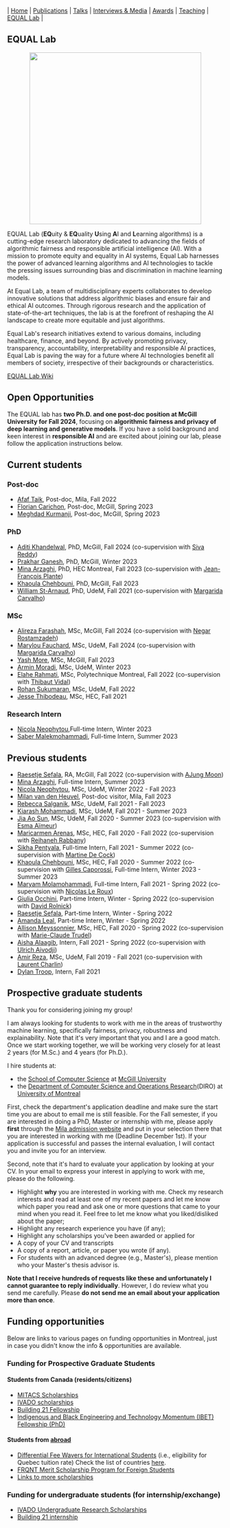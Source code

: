| [Home](index.md) | [Publications](https://scholar.google.com/citations?user=4Vjp6hwAAAAJ&hl=en) | [Talks](talks.md) | [Interviews & Media](news.md) | [Awards](awards.md) | [Teaching](teaching.md) | [EQUAL Lab](student.md) | 

## EQUAL Lab 

<div align="center">
    <img src="equallab.png" width="400">
</div>

EQUAL Lab (**EQ**uity & **EQ**uality **U**sing **A**I and **L**earning algorithms) is a cutting-edge research laboratory dedicated to advancing the fields of algorithmic fairness and responsible artificial intelligence (AI). With a mission to promote equity and equality in AI systems, Equal Lab harnesses the power of advanced learning algorithms and AI technologies to tackle the pressing issues surrounding bias and discrimination in machine learning models.

At Equal Lab, a team of multidisciplinary experts collaborates to develop innovative solutions that address algorithmic biases and ensure fair and ethical AI outcomes. Through rigorous research and the application of state-of-the-art techniques, the lab is at the forefront of reshaping the AI landscape to create more equitable and just algorithms.

Equal Lab's research initiatives extend to various domains, including healthcare, finance, and beyond. By actively promoting privacy, transparency, accountability, interpretability and responsible AI practices, Equal Lab is paving the way for a future where AI technologies benefit all members of society, irrespective of their backgrounds or characteristics.

[EQUAL Lab Wiki](https://equallab.notion.site/equallab/Welcome-to-EQUAL-Lab-462877a5e7434f778fadb101d2b70144)

## Open Opportunities
The EQUAL lab has **two Ph.D. and one post-doc position at McGill University for Fall 2024**, focusing on **algorithmic fairness and privacy of deep learning and generative models**. If you have a solid background and keen interest in **responsible AI** and are excited about joining our lab, please follow the application instructions below.


## Current students

### Post-doc
- [Afaf Taik](), Post-doc, Mila, Fall 2022
- [Florian Carichon](https://ca.linkedin.com/in/florian-carichon-5a798681), Post-doc, McGill, Spring 2023
- [Meghdad Kurmanji](https://meghdadk.github.io/), Post-doc, McGill, Spring 2023

### PhD
- [Aditi Khandelwal](https://www.linkedin.com/in/aditi-khandelwal-991b1b19b/), PhD, McGill, Fall 2024 (co-supervision with [Siva Reddy](https://sivareddy.in/))
- [Prakhar Ganesh](https://prakharg24.github.io/), PhD, McGill, Winter 2023
- [Mina Arzaghi](https://minaarzaghi.github.io/), PhD, HEC Montreal, Fall 2023 (co-supervision with [Jean-François Plante](https://www.hec.ca/en/profs/jfplante.html))
- [Khaoula Chehbouni](https://khaoulachehbouni.github.io/), PhD, McGill, Fall 2023
- [William St-Arnaud](https://williamstarnaud.com/), PhD, UdeM, Fall 2021 (co-supervision with [Margarida Carvalho](http://margaridacarvalho.org/))

### MSc
- [Alireza Farashah](), MSc, McGill, Fall 2024 (co-supervision with [Negar Rostamzadeh](https://negar-rostamzadeh.github.io/))
- [Marylou Fauchard](), MSc, UdeM, Fall 2024 (co-supervision with [Margarida Carvalho](http://margaridacarvalho.org/))
- [Yash More](), MSc, McGill, Fall 2023
- [Armin Moradi](linkedin.com/in/arminmoradi9), MSc, UdeM, Winter 2023
- [Elahe Rahmati](), MSc, Polytechnique Montreal, Fall 2022 (co-supervision with [Thibaut Vidal](https://w1.cirrelt.ca/~vidalt/en/home-thibaut-vidal.html))
- [Rohan Sukumaran](https://rsk97.github.io/), MSc, UdeM, Fall 2022
- [Jesse Thibodeau](), MSc, HEC, Fall 2021

### Research Intern
- [Nicola Neophytou](https://www.linkedin.com/in/nicola-neophytou/),Full-time Intern, Winter 2023
- [Saber Malekmohammadi](https://www.linkedin.com/in/saber-mm/), Full-time Intern, Summer 2023

## Previous students
- [Raesetje Sefala](https://sefalab.github.io/), RA, McGill, Fall 2022 (co-supervision with [AJung Moon](https://www.ajungmoon.com/))
- [Mina Arzaghi](https://minaarzaghi.github.io/), Full-time Intern, Summer 2023
- [Nicola Neophytou](https://www.linkedin.com/in/nicola-neophytou/), MSc, UdeM, Winter 2022 - Fall 2023
- [Milan van den Heuvel](https://www.milanvandenheuvel.com/), Post-doc visitor, Mila, Fall 2023
- [Rebecca Salganik](https://www.rebeccasalganik.com/), MSc, UdeM, Fall 2021 - Fall 2023
- [Kiarash Mohammadi](https://sites.google.com/view/kiarashinho), MSc, UdeM, Fall 2021 - Summer 2023
- [Jia Ao Sun](), MSc, UdeM, Fall 2020 - Summer 2023 (co-supervision with [Esma Aïmeur](http://www.iro.umontreal.ca/~aimeur/))
- [Maricarmen Arenas](), MSc, HEC, Fall 2020 - Fall 2022 (co-supervision with [Reihaneh Rabbany](http://www.reirab.com/))
- [Sikha Pentyala](), Full-time Intern, Fall 2021 - Summer 2022 (co-supervision with [Martine De Cock](http://faculty.washington.edu/mdecock/))
- [Khaoula Chehbouni](https://khaoulachehbouni.github.io/), MSc, HEC, Fall 2020 - Summer 2022 (co-supervision with [Gilles Caporossi](https://www.hec.ca/en/profs/gilles.caporossi.html), Full-time Intern, Winter 2023 - Summer 2023
- [Maryam Molamohammadi](), Full-time Intern, Fall 2021 - Spring 2022 (co-supervision with [Nicolas Le Roux](http://nicolas.le-roux.name/))
- [Giulia Occhini](https://www.turing.ac.uk/people/doctoral-students/giulia-occhini), Part-time Intern,  Winter - Spring 2022 (co-supervision with [David Rolnick](https://davidrolnick.com/))
- [Raesetje Sefala](), Part-time Intern, Winter - Spring 2022
- [Amanda Leal](https://www.chairedemocratie.com/members/leal-amanda/), Part-time Intern,  Winter - Spring 2022
- [Allison Meyssonnier](), MSc, HEC, Fall 2020 - Spring 2022 (co-supervision with [Marie-Claude Trudel](https://www.hec.ca/profs/marie-claude.trudel.html))
- [Aisha Alaagib](), Intern, Fall 2021 - Spring 2022 (co-supervision with [Ulrich Aivodji](https://aivodji.github.io/))
- [Amir Reza](https://amir9ume.github.io/), MSc, UdeM, Fall 2019 - Fall 2021 (co-supervision with [Laurent Charlin](http://www.cs.toronto.edu/~lcharlin/))
- [Dylan Troop](https://www.linkedin.com/in/dtroop/?originalSubdomain=ca), Intern, Fall 2021

## Prospective graduate students
Thank you for considering joining my group! 

I am always looking for students to work with me in the areas of trustworthy machine learning, specifically fairness, privacy, robustness and explainability.
Note that it's very important that you and I are a good match. Once we start working together, we will be working very closely for at least 2 years (for M.Sc.) and 4 years (for Ph.D.).

I hire students at:
- the [School of Computer Science](https://www.cs.mcgill.ca/) at [McGill University](https://www.mcgill.ca/)
- the [Department of Computer Science and Operations Research](https://diro.umontreal.ca/english/home/)(DIRO) at [University of Montreal](https://www.umontreal.ca/)

First, check the department's application deadline and make sure the start time you are about to email me is still feasible. For the Fall semester, if you are interested in doing a PhD, Master or internship with me, please apply **first** through the [Mila admission website](https://mila.quebec/en/cours/supervision/) and put in your selection there that you are interested in working with me (Deadline December 1st). If your application is successful and passes the internal evaluation, I will contact you and invite you for an interview.

Second, note that it's hard to evaluate your application by looking at your CV. In your email to express your interest in applying to work with me, please do the following. 

- Highlight **why** you are interested in working with me. Check my research interests and read at least one of my recent papers and let me know which paper you read and ask one or more questions that came to your mind when you read it. Feel free to let me know what you liked/disliked about the paper;
- Highlight any research experience you have (if any);
- Highlight any scholarships you've been awarded or applied for
- A copy of your CV and transcripts
- A copy of a report, article, or paper you wrote (if any). 
- For students with an advanced degree (e.g., Master's), please mention who your Master's thesis advisor is.

**Note that I receive hundreds of requests like these and unfortunately I cannot guarantee to reply individually**. However, I do review what you send me carefully. Please **do not send me an email about your application more than once**.

## Funding opportunities
Below are links to various pages on funding opportunities in Montreal, just in case you didn't know the info & opportunities are available. 

### Funding for Prospective Graduate Students

#### Students from Canada (residents/citizens)
- [MITACS Scholarships](https://www.google.com/url?q=https%3A%2F%2Fwww.mitacs.ca%2Fen%2Fprograms%23student&sa=D&sntz=1&usg=AFQjCNFkzoNUXQ4XpPEvMMuuJsWYheF4hg)
- [IVADO scholarships](https://www.google.com/url?q=https%3A%2F%2Fivado.ca%2Fen%2Fivado-scholarships%2F&sa=D&sntz=1&usg=AFQjCNHdpAK3-9FjIsROX0t_Yw9Y1WDw3Q)
- [Building 21 Fellowship](https://www.google.com/url?q=https%3A%2F%2Fbuilding21.ca%2Fabout-the-blue-fellowship-1&sa=D&sntz=1&usg=AFQjCNGBY2nh46VFcWO6VR7S13W_7UGO2A)
- [Indigenous and Black Engineering and Technology Momentum (IBET) Fellowship (PhD)](https://www.google.com/url?q=https%3A%2F%2Fwww.cbc.ca%2Fnews%2Fcanada%2Fhamilton%2Fmcmaster-ontario-universities-fellowships-black-indigenous-students-1.5895450&sa=D&sntz=1&usg=AFQjCNGUo4xMDg_x5SVN9rUHMUETjQce9A)

#### Students from [abroad](https://www.google.com/url?q=https%3A%2F%2Fwww.mcgill.ca%2Fgps%2Ffunding%2Finternational&sa=D&sntz=1&usg=AFQjCNHujPzQhx0Xgz9-AbOnBp_W-qWG6A)

- [Differential Fee Wavers for International Students](https://www.google.com/url?q=https%3A%2F%2Fwww.mcgill.ca%2Fgps%2Ffunding%2Finternational%2Fdfw&sa=D&sntz=1&usg=AFQjCNEM9iQTsi5BEYZoSDzQIcfPkvrD-A) (i.e., eligibility for Quebec tuition rate) Check the list of countries [here](http://www.google.com/url?q=http%3A%2F%2Fwww.education.gouv.qc.ca%2Fen%2Freferences%2Fstudying-in-quebec%2Fexemptions%2Fagreements-between-the-quebec-government-and-foreign-governments%2F&sa=D&sntz=1&usg=AFQjCNGTpH5F1y-CWViMleSAz9pwiP5BGQ).
- [FRQNT Merit Scholarship Program for Foreign Students](http://www.google.com/url?q=http%3A%2F%2Fwww.frqnt.gouv.qc.ca%2Fen%2Fbourses-et-subventions%2Fconsulter-les-programmes-remplir-une-demande%2Fbourse%3Fid%3D4xqvxkrz1560964410956&sa=D&sntz=1&usg=AFQjCNFC-bszZ7p3r05xfmo0EdKThBEvRg)
- [Links to more scholarships](https://www.google.com/url?q=https%3A%2F%2Fwww.universitystudy.ca%2Fplan-for-university%2Fscholarship-opportunities-for-international-students%2F&sa=D&sntz=1&usg=AFQjCNGGebHhaLqNc664razxrPHClu8KOw)

### Funding for undergraduate students (for internship/exchange)

- [IVADO Undergraduate Research Scholarships](https://www.google.com/url?q=https%3A%2F%2Fivado.ca%2Fen%2Fivado-scholarships%2Fundergraduate-research-scholarships%2F&sa=D&sntz=1&usg=AFQjCNE6f9n27E8DhvhNnItix76ohDduew)
- [Building 21 internship](https://www.google.com/url?q=https%3A%2F%2Fbuilding21.ca%2Fblue-intern&sa=D&sntz=1&usg=AFQjCNHPm5rbdY3gyQIs5dKL_sO2qK6Z8A)
